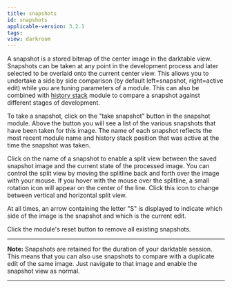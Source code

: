 ```yaml
---
title: snapshots
id: snapshots
applicable-version: 3.2.1
tags: 
view: darkroom
---
```


A snapshot is a stored bitmap of the center image in the darktable view. Snapshots can be taken at any point in the development process and later selected to be overlaid onto the current center view. This allows you to undertake a side by side comparison (by default left=snapshot, right=active edit) while you are tuning parameters of a module. This can also be combined with [history stack](./history-stack.md) module to compare a snapshot against different stages of development. 

To take a snapshot, click on the "take snapshot" button in the snapshot module. Above the button you will see a list of the various snapshots that have been taken for this image. The name of each snapshot reflects the most recent module name and history stack position that was active at the time the snapshot was taken.

Click on the name of a snapshot to enable a split view between the saved snapshot image and the current state of the processed image. You can control the split view by moving the splitline back and forth over the image with your mouse. If you hover with the mouse over the splitline, a small rotation icon will appear on the center of the line. Click this icon to change between vertical and horizontal split view. 

At all times, an arrow containing the letter "S" is displayed to indicate which side of the image is the snapshot and which is the current edit.

Click the module's reset button to remove all existing snapshots.

---

**Note:** Snapshots are retained for the duration of your darktable session. This means that you can also use snapshots to compare with a duplicate edit of the same image. Just navigate to that image and enable the snapshot view as normal.

---
